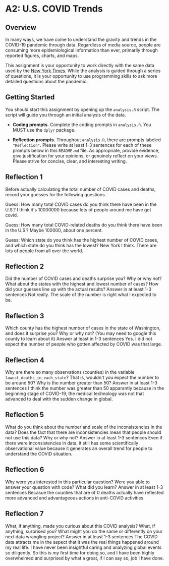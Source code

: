 # A2: U.S. COVID Trends

## Overview
In many ways, we have come to understand the gravity and trends in the COVID-19 pandemic through data. Regardless of media source, people are consuming more epidemiological information than ever, primarily through reported figures, charts, and maps.

This assignment is your opportunity to work directly with the same data used by the [New York Times](https://github.com/nytimes/covid-19-data/). While the analysis is guided through a series of questions, it is your opportunity to use programming skills to ask more detailed questions about the pandemic.

## Getting Started
You should start this assignment by opening up the `analysis.R` script. The script will guide you through an initial analysis of the data.

* **Coding prompts.** Complete the coding prompts in `analysis.R`. You MUST use the `dplyr` package.

* **Reflection prompts.** Throughout `analysis.R`, there are prompts labeled `"Reflection"`. Please write at least 1-3 sentences for each of these prompts below in this `README.md` file. As appropriate, provide evidence, give justification for your opinions, or genuinely reflect on your views. Please strive for concise, clear, and interesting writing.

## Reflection 1
Before actually calculating the total number of COVID cases and deaths, record your guesses for the following questions.

Guess: How many total COVID cases do you think there have been in the U.S.?
I think it's 10000000 because lots of people around me have got covid.

Guess: How many total COVID-related deaths do you think there have been in the U.S.?
Maybe 100000, about one percent.

Guess: Which state do you think has the highest number of COVID cases, and which state do you think has the lowest?
New York I think. There are lots of people from all over the world.
## Reflection 2
Did the number of COVID cases and deaths surprise you? Why or why not? What about the states with the highest and lowest number of cases? How did your guesses line up with the actual results? Answer in at least 1-3 sentences
Not really. The scale of the number is right what I expected to be.

## Reflection 3
Which county has the highest number of cases in the state of Washington, and does it surprise you? Why or why not? (You may need to google this county to learn about it) Answer at least in 1-3 sentences
Yes. I did not expect the number of people who gotten affected by COVID was that large.

## Reflection 4
Why are there so many observations (counties) in the variable `lowest_deaths_in_each_state`? That is, wouldn't you expect the number to be around 50? Why is the number greater than 50? Answer in at least 1-3 sentences
I think the number was greater than 50 apparantly because in the beginning stage of COVID-19, the medical technology was not that advanced to deal with the sudden change in global.

## Reflection 5
What do you think about the number and scale of the inconsistencies in the data? Does the fact that there are inconsistencies mean that people should not use this data? Why or why not? Answer in at least 1-3 sentences
Even if there were inconsistencies in data, it still has some scientifically observational value because it generates an overall trend for people to understand the COVID situation.

## Reflection 6
Why were you interested in this particular question? Were you able to answer your question with code? What did you learn? Answer in at least 1-3 sentences
Becasue the counties that are of 0 deaths actually have reflected more advanced and advantageous actions in anti-COVID activities.

## Reflection 7
What, if anything, made you curious about this COVID analysis? What, if anything, surprised you? What might you do the same or differently on your next data wrangling project? Answer in at least 1-3 sentences
The COVID data attracts me in the aspect that it was the real things happened around my real life. I have never been insightful caring and analyzing global events so diligently. So this is my first time for doing so, and I have been highly overwhelmed and surprised by what a great, if I can say so, job I have done.
